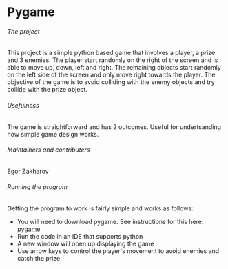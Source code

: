 # Pygame

###### The project

This project is a simple python based game that involves a player, a prize and 3 enemies. The player start randomly on the right of the screen and is able to move up, down, left and right. The remaining objects start randomly on the left side of the screen and only move right towards the player. The objective of the game is to avoid colliding with the enemy objects and try collide with the prize object.

###### Usefulness

The game is straightforward and has 2 outcomes. Useful for undertsanding how simple game design works.

###### Maintainers and contributers 

Egor Zakharov

###### Running the program

Getting the program to work is fairly simple and works as follows:

* You will need to download pygame. See instructions for this here: [pygame](https://www.pygame.org/wiki/GettingStarted)
* Run the code in an IDE that supports python
* A new window will open up displaying the game
* Use arrow keys to control the player's movement to avoid enemies and catch the prize
